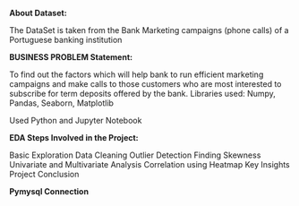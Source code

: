 **About Dataset:**

The DataSet is taken from the Bank Marketing campaigns (phone calls) of a Portuguese banking institution

**BUSINESS PROBLEM Statement:**

To find out the factors which will help bank to run efficient marketing campaigns and 
                            make calls to those customers who are most interested to subscribe for term deposits offered by the bank.
Libraries used: Numpy, Pandas, Seaborn, Matplotlib

Used Python and Jupyter Notebook

**EDA Steps Involved in the Project:**

Basic Exploration
Data	Cleaning
Outlier Detection
Finding Skewness
Univariate and Multivariate Analysis
Correlation using Heatmap
Key Insights
Project Conclusion

**Pymysql Connection**
